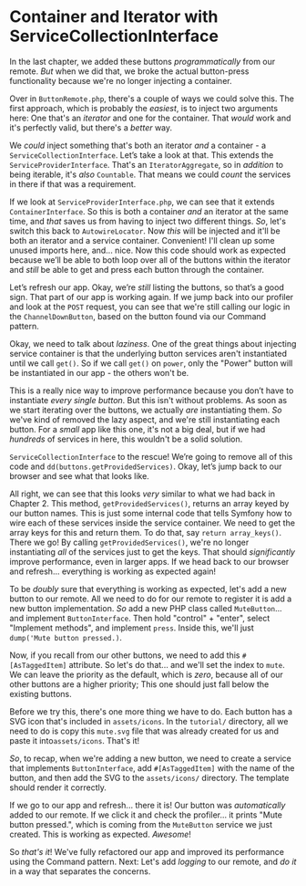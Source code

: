 # Container and Iterator with ServiceCollectionInterface

In the last chapter, we added these buttons *programmatically* from our remote. *But* when we did that, we broke the actual button-press functionality because we're no longer injecting a container.

Over in `ButtonRemote.php`, there's a couple of ways we could solve this. The first approach, which is probably the *easiest*, is to inject two arguments here: One that's an *iterator* and one for the container. That *would* work and it's perfectly valid, but there's a *better* way.

We *could* inject something that's both an iterator *and* a container - a `ServiceCollectionInterface`. Let’s take a look at that. This extends the `ServiceProviderInterface`. That's an `IteratorAggregate`, so in *addition* to being iterable, it's *also* `Countable`. That means we could *count* the services in there if that was a requirement.

If we look at `ServiceProviderInterface.php`, we can see that it extends `ContainerInterface`. So this is both a container *and* an iterator at the same time, and *that* saves us from having to inject two different things. *So*, let's switch this back to `AutowireLocator`. Now *this* will be injected and it'll be both an iterator and a service container. Convenient! I'll clean up some unused imports here, and... nice. Now this code should work as expected because we’ll be able to both loop over all of the buttons within the iterator and *still* be able to get and press each button through the container.

Let’s refresh our app. Okay, we’re *still* listing the buttons, so that’s a good sign. That part of our app is working again. If we jump back into our profiler and look at the `POST` request, you can see that we're still calling our logic in the `ChannelDownButton`, based on the button found via our Command pattern.

Okay, we need to talk about *laziness*. One of the great things about injecting service container is that the underlying button services aren't instantiated until we call `get()`. So if we call `get()` on `power`, only the "Power" button will be instantiated in our app - the others won't be.

This is a really nice way to improve performance because you don’t have to instantiate *every single button*. But this isn't without problems. As soon as we start iterating over the buttons, we actually *are* instantiating them. *So* we've kind of removed the lazy aspect, and we're still instantiating each button. For a *small* app like this one, it's not a big deal, but if we had *hundreds* of services in here, this wouldn't be a solid solution.

`ServiceCollectionInterface` to the rescue! We’re going to remove all of this code and `dd(buttons.getProvidedServices)`. Okay, let’s jump back to our browser and see what that looks like.

All right, we can see that this looks *very* similar to what we had back in Chapter 2. This method, `getProvidedServices()`, returns an array keyed by our button names. This is just some internal code that tells Symfony how to wire each of these services inside the service container. We need to get the array keys for this and return them. To do that, say `return array_keys()`. There we go! By calling `getProvidedServices()`, we're no longer instantiating *all* of the services just to get the keys. That should *significantly* improve performance, even in larger apps. If we head back to our browser and refresh... everything is working as expected again!

To be *doubly* sure that everything is working as expected, let's add a new button to our remote. All we need to do for our remote to register it is add a new button implementation. *So* add a new PHP class called `MuteButton`... and implement `ButtonInterface`. Then hold "control" + "enter", select "Implement methods", and implement `press`. Inside this, we'll just `dump('Mute button pressed.)`.

Now, if you recall from our other buttons, we need to add this `#[AsTaggedItem]` attribute. So let's do that... and we'll set the index to `mute`. We can leave the priority as the default, which is *zero*, because all of our other buttons are a higher priority; This one should just fall below the existing buttons.

Before we try this, there's one more thing we have to do. Each button has a SVG icon that's included in `assets/icons`. In the `tutorial/` directory, all we need to do is copy this `mute.svg` file that was already created for us and paste it into`assets/icons`. That's it!

*So*, to recap, when we're adding a new button, we need to create a service that implements `ButtonInterface`, add `#[AsTaggedItem]` with the name of the button, and then add the SVG to the `assets/icons/` directory. The template should render it correctly.

If we go to our app and refresh... there it is! Our button was *automatically* added to our remote. If we click it and check the profiler... it prints "Mute button pressed.", which is coming from the `MuteButton` service we just created. This is working as expected. *Awesome*!

So *that's it*! We've fully refactored our app and improved its performance using the Command pattern. Next: Let's add *logging* to our remote, and *do it* in a way that separates the concerns.
